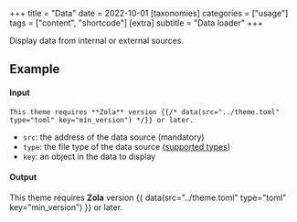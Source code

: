 +++
title = "Data"
date = 2022-10-01
[taxonomies]
categories = ["usage"]
tags = ["content", "shortcode"]
[extra]
subtitle = "Data loader"
+++

Display data from internal or external sources.

## Example

#### Input

```
This theme requires **Zola** version {{/* data(src="../theme.toml" type="toml" key="min_version") */}} or later.
```

- `src`: the address of the data source (mandatory)
- `type`: the file type of the data source ([supported types](https://www.getzola.org/documentation/templates/overview/#load-data))
- `key`: an object in the data to display

#### Output

This theme requires **Zola** version {{ data(src="../theme.toml" type="toml" key="min_version") }} or later.
